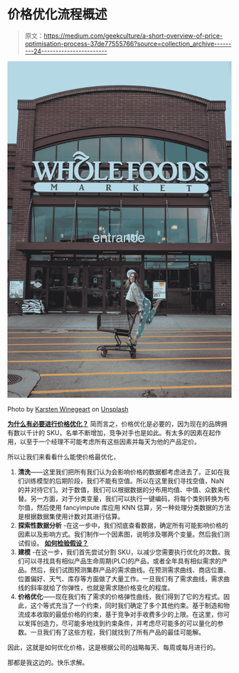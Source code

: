 # 价格优化流程概述

> 原文：<https://medium.com/geekculture/a-short-overview-of-price-optimisation-process-37de77555766?source=collection_archive---------24----------------------->

![](img/30f86680bed4d0cafa3573e6816f2cc5.png)

Photo by [Karsten Winegeart](https://unsplash.com/@karsten116?utm_source=medium&utm_medium=referral) on [Unsplash](https://unsplash.com?utm_source=medium&utm_medium=referral)

[**为什么有必要进行价格优化？**](https://musingsbyjay.medium.com/price-optimisation-in-retail-industry-intro-1f1592bd69d2) 简而言之，价格优化是必要的，因为现在的品牌拥有数以千计的 SKU，名单不断增加，竞争对手也是如此。有太多的因素在起作用，以至于一个经理不可能考虑所有这些因素并每天为他的产品定价。

所以让我们来看看什么能使价格最优化，

1.  **清洗**——这里我们把所有我们认为会影响价格的数据都考虑进去了。正如在我们训练模型的后期阶段，我们不能有空值。所以在这里我们寻找空值，NaN 的并对待它们。对于数值，我们可以根据数据的分布用均值、中值、众数来代替。另一方面，对于分类变量，我们可以执行一键编码，将每个类别转换为布尔值，然后使用 fancyimpute 库应用 KNN 估算，另一种处理分类数据的方法是根据数据集使用计数对其进行估算。
2.  **探索性数据分析** -在这一步中，我们彻底查看数据，确定所有可能影响价格的因素以及影响方式。我们制作一个因素图，说明涉及哪两个变量。然后我们测试假设。 [**如何检验假设？**](/geekculture/how-to-formulate-and-test-hypothesis-for-eda-a3345b90b25)
3.  **建模** -在这一步，我们首先尝试分割 SKU，以减少您需要执行优化的次数。我们可以寻找具有相似产品生命周期(PLC)的产品，或者全年具有相似需求的产品。然后，我们试图预测集群产品的需求曲线。在预测需求曲线、商店位置、位置偏好、天气、库存等方面做了大量工作。一旦我们有了需求曲线，需求曲线的斜率就给了你弹性，也就是需求随价格变化的程度。
4.  **价格优化**——现在我们有了需求的价格弹性曲线，我们得到了它的方程式。因此，这个等式充当了一个约束，同时我们确定了多个其他约束。基于制造和物流成本收取的最低价格的约束，基于竞争对手收费多少的上限。在这里，你可以发挥创造力，尽可能多地找到约束条件，并考虑尽可能多的可以量化的参数。一旦我们有了这些方程，我们就找到了所有产品的最佳可能解。

因此，这就是如何优化价格，这是根据公司的战略每天、每周或每月进行的。

那都是我这边的。快乐求解。